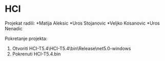 # HCI

Projekat radili:
	*Matija Aleksic
	*Uros Stojanovic
	*Veljko Kosanovic
	*Uros Nenadic

Pokretanje projekta:

1) Otvoriti HCI-T5.4\HCI-T5.4\bin\Release\net5.0-windows
2) Pokrenuti HCI-T5.4.bin 